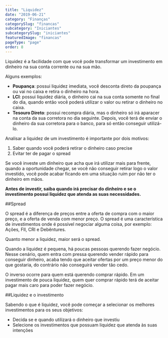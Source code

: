 ```yaml
---
title: "Liquidez"
date: "2019-06-21"
category: "Finanças"
categorySlug: "financas"
subcategory: "Iniciantes"
subcategorySlug: "iniciantes"
featuredImage: "financas"
pageType: "page"
order: 8
---
```


Liquidez é a facilidade com que você pode transformar um investimento em dinheiro na sua conta corrente ou na sua mão.

Alguns exemplos:

- **Poupança**: possui liquidez imediata, você desconta direto da poupança ou vai no caixa e retira o dinheiro na hora.
- **LCI**: possui liquidez diária, o dinheiro cai na sua conta somente no final do dia, quando então você poderá utilizar o valor ou retirar o dinheiro no caixa.
- **Tesouro Direto**: possui recompra diária, mas o dinheiro só irá aparacer na conta da sua corretora no dia seguinte. Depois, você terá de enviar o dinheiro da sua corretora para o banco, para só então conseguir utilizá-lo.

Analisar a liquidez de um investimento é importante por dois motivos:

1. Saber quando você poderá retirar o dinheiro caso precise
2. Evitar ter de pagar o spread

Se você investe um dinheiro que acha que irá utilizar mais para frente, quando a oportunidade chegar, se você não conseguir retirar logo o valor investido, você pode acabar ficando em uma situação ruim por não ter o dinheiro em mãos.

**Antes de investir, saiba quando irá precisar do dinheiro e se o investimento possui liquidez que atenda as suas necessidades.**

##Spread

O spread é a diferença de preços entre a oferta de compra com o maior preço, e a oferta de venda com menor preço. O spread é uma característica de investimentos onde é possível negociar alguma coisa, por exemplo: Ações, FII, CRI e Debêntures.

Quanto menor a liquidez, maior será o spread.

Quando a liquidez é pequena, há poucas pessoas querendo fazer negócio. Nesse cenário, quem entra com pressa querendo vender rápido para conseguir dinheiro, acaba tendo que aceitar ofertas por um preço menor do que gostaria, do contrário não conseguirá vender tão cedo.

O inverso ocorre para quem está querendo comprar rápido. Em um investimento de pouca liquidez, quem quer comprar rápido terá de aceitar pagar mais caro para poder fazer negócio.

##Liquidez e o investimento

Sabendo o que é liquidez, você pode começar a selecionar os melhores investimentos para os seus objetivos:

- Decida se e quando utilizará o dinheiro que investiu
- Selecione os investimentos que possuam liquidez que atenda às suas intenções